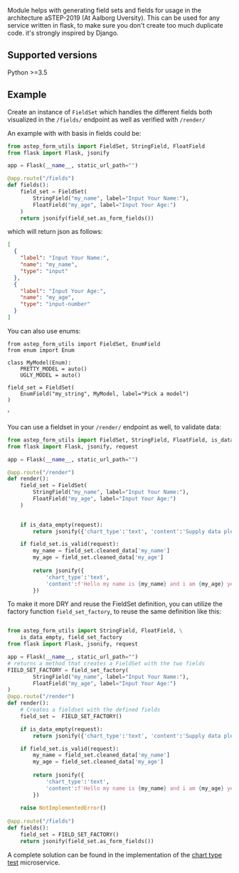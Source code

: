 Module helps with generating field sets and fields for usage in the architecture
aSTEP-2019 (At Aalborg Uversity). This can be used for any service written in flask, to make sure you don't 
create too much duplicate code. it's strongly inspired by Django. 
## Supported versions
Python >=3.5

## Example
Create an instance of `FieldSet` which handles the different fields 
both visualized in the `/fields/` endpoint as well as verified with `/render/`

An example with with basis in fields could be:

```python
from astep_form_utils import FieldSet, StringField, FloatField
from flask import Flask, jsonify

app = Flask(__name__, static_url_path="")

@app.route("/fields")
def fields():
    field_set = FieldSet(
        StringField("my_name", label="Input Your Name:"),
        FloatField("my_age", label="Input Your Age:")
    )
    return jsonify(field_set.as_form_fields())
```

which will return json as follows: 
```json
[
  {
    "label": "Input Your Name:",
    "name": "my_name",
    "type": "input"
  },
  {
    "label": "Input Your Age:",
    "name": "my_age",
    "type": "input-number"
  }
]
```

You can also use enums:

```
from astep_form_utils import FieldSet, EnumField
from enum import Enum

class MyModel(Enum):
    PRETTY_MODEL = auto()
    UGLY_MODEL = auto()

field_set = FieldSet(
    EnumField("my_string", MyModel, label="Pick a model")
)
```
'

You can use a fieldset in your `/render/` endpoint as well, to validate data:


```python
from astep_form_utils import FieldSet, StringField, FloatField, is_data_empty
from flask import Flask, jsonify, request

app = Flask(__name__, static_url_path="")

@app.route("/render")
def render():
    field_set = FieldSet(
        StringField("my_name", label="Input Your Name:"),
        FloatField("my_age", label="Input Your Age:")
    )
    

    if is_data_empty(request):
        return jsonify({'chart_type':'text', 'content':'Supply data please!'})

    if field_set.is_valid(request):
        my_name = field_set.cleaned_data['my_name']
        my_age = field_set.cleaned_data['my_age']
        
        return jsonify({
            'chart_type':'text',
            'content':f'Hello my name is {my_name} and i am {my_age} years old.'
        })
```

To make it more DRY and reuse the FieldSet definition, you can utilize the factory
function `field_set_factory`, to reuse the same definition like this:

```python

from astep_form_utils import StringField, FloatField, \
    is_data_empty, field_set_factory
from flask import Flask, jsonify, request

app = Flask(__name__, static_url_path="")
# returns a method that creates a FieldSet with the two fields
FIELD_SET_FACTORY = field_set_factory(
        StringField("my_name", label="Input Your Name:"),
        FloatField("my_age", label="Input Your Age:")
)
@app.route("/render")
def render():
    # Creates a fieldset with the defined fields
    field_set =  FIELD_SET_FACTORY()

    if is_data_empty(request):
        return jsonify({'chart_type':'text', 'content':'Supply data please!'})

    if field_set.is_valid(request):
        my_name = field_set.cleaned_data['my_name']
        my_age = field_set.cleaned_data['my_age']
        
        return jsonify({
            'chart_type':'text',
            'content':f'Hello my name is {my_name} and i am {my_age} years old.'
        })
        
    raise NotImplementedError()
         
@app.route("/fields")
def fields():
    field_set = FIELD_SET_FACTORY() 
    return jsonify(field_set.as_form_fields())
```

A complete solution can be found in the
implementation of the [chart type test](https://daisy-git.cs.aau.dk/aSTEP-2019/charttypetest/)
microservice. 


